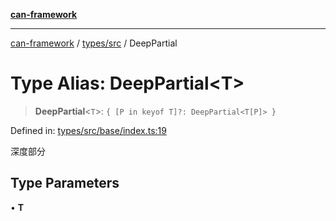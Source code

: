 [**can-framework**](../../../README.md)

***

[can-framework](../../../modules.md) / [types/src](../README.md) / DeepPartial

# Type Alias: DeepPartial\<T\>

> **DeepPartial**\<`T`\>: `{ [P in keyof T]?: DeepPartial<T[P]> }`

Defined in: [types/src/base/index.ts:19](https://github.com/acanowl/acanowl-framework/blob/803929d309daee638a276dd80756bc2cc91479c5/packages/types/src/base/index.ts#L19)

深度部分

## Type Parameters

• **T**
